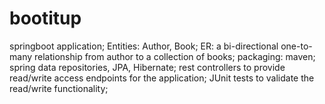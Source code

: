 # bootitup

springboot application; 
Entities: Author, Book;
ER: a bi-directional one-to-many relationship from author to a collection of books;
packaging: maven;
spring data repositories, JPA, Hibernate;
rest controllers to provide read/write access endpoints for the application;
JUnit tests to validate the read/write functionality;
